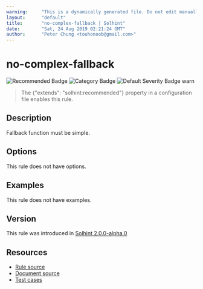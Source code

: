 ```yaml
---
warning:     "This is a dynamically generated file. Do not edit manually."
layout:      "default"
title:       "no-complex-fallback | Solhint"
date:        "Sat, 24 Aug 2019 02:21:24 GMT"
author:      "Peter Chung <touhonoob@gmail.com>"
---
```


# no-complex-fallback
![Recommended Badge](https://img.shields.io/badge/-Recommended-brightgreen)
![Category Badge](https://img.shields.io/badge/-Security%20Rules-informational)
![Default Severity Badge warn](https://img.shields.io/badge/Default%20Severity-warn-yellow)
> The {"extends": "solhint:recommended"} property in a configuration file enables this rule.


## Description
Fallback function must be simple.

## Options
This rule does not have options.

## Examples
This rule does not have examples.

## Version
This rule was introduced in [Solhint 2.0.0-alpha.0](https://github.com/protofire/solhint/tree/v2.0.0-alpha.0)

## Resources
- [Rule source](https://github.com/protofire/solhint/tree/master/lib/rules/security/no-complex-fallback.js)
- [Document source](https://github.com/protofire/solhint/tree/master/docs/rules/security/no-complex-fallback.md)
- [Test cases](https://github.com/protofire/solhint/tree/master/test/rules/security/no-complex-fallback.js)
